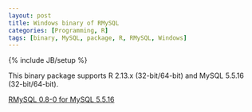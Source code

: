 ```yaml
---
layout: post
title: Windows binary of RMySQL
categories: [Programming, R]
tags: [binary, MySQL, package, R, RMySQL, Windows]
---
```

{% include JB/setup %}

This binary package supports R 2.13.x (32-bit/64-bit) and MySQL 5.5.16 (32-bit/64-bit).

[RMySQL 0.8-0 for MySQL 5.5.16](http://yixuan.cos.name/en/wp-content/uploads/2011/10/RMySQL_0.8-0_for_MySQL_5.5.16.zip)



